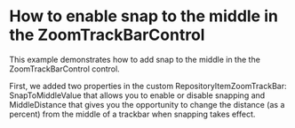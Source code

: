 # How to enable snap to the middle in the ZoomTrackBarControl 


<p>This example demonstrates how to add snap to the middle in the the ZoomTrackBarControl control. </p>
<p>First, we added two properties in the custom RepositoryItemZoomTrackBar: SnapToMiddleValue that allows you to enable or disable snapping and MiddleDistance that gives you the opportunity to change the distance (as a percent) from the middle of a trackbar when snapping takes effect.</p>

<br/>


